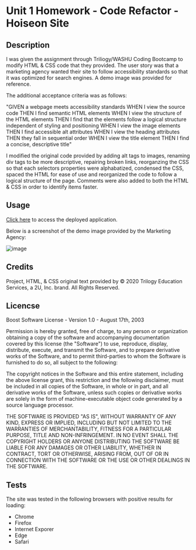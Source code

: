 # Unit 1 Homework - Code Refactor - Hoiseon Site

## Description

I was given the assignment through Triliogy/WASHU Coding Bootcamp to modify HTML & CSS code that they provided.  The user story was that a marketing agency wanted their site to follow accessibility standards so that it was optimized for search engines. A demo image was provided for reference.

The additional acceptance criteria was as follows:

"GIVEN a webpage meets accessibility standards
WHEN I view the source code
THEN I find semantic HTML elements
WHEN I view the structure of the HTML elements
THEN I find that the elements follow a logical structure independent of styling and positioning
WHEN I view the image elements
THEN I find accessible alt attributes
WHEN I view the heading attributes
THEN they fall in sequential order
WHEN I view the title element
THEN I find a concise, descriptive title"

I modified the original code provided by adding alt tags to images, renaming div tags to be more descriptive, repairing broken links, reorganzing the CSS so that each selectors properties were alphabatized, condensed the CSS, spaced the HTML for ease of use and reorganized the code to follow a logical structure of the page.  Comments were also added to both the HTML & CSS in order to identify items faster.

## Usage

[Click here](https://jferguson1903.github.io/Unit1-HW/) to access the deployed application.

Below is a screenshot of the demo image provided by the Marketing Agency:

![image](https://user-images.githubusercontent.com/72481828/98456120-155ced80-213f-11eb-8e89-360122dd1352.png)

## Credits

Project, HTML, & CSS original text provided by © 2020 Trilogy Education Services, a 2U, Inc. brand. All Rights Reserved.

## Licencse

Boost Software License - Version 1.0 - August 17th, 2003

Permission is hereby granted, free of charge, to any person or organization
obtaining a copy of the software and accompanying documentation covered by
this license (the "Software") to use, reproduce, display, distribute,
execute, and transmit the Software, and to prepare derivative works of the
Software, and to permit third-parties to whom the Software is furnished to
do so, all subject to the following:

The copyright notices in the Software and this entire statement, including
the above license grant, this restriction and the following disclaimer,
must be included in all copies of the Software, in whole or in part, and
all derivative works of the Software, unless such copies or derivative
works are solely in the form of machine-executable object code generated by
a source language processor.

THE SOFTWARE IS PROVIDED "AS IS", WITHOUT WARRANTY OF ANY KIND, EXPRESS OR
IMPLIED, INCLUDING BUT NOT LIMITED TO THE WARRANTIES OF MERCHANTABILITY,
FITNESS FOR A PARTICULAR PURPOSE, TITLE AND NON-INFRINGEMENT. IN NO EVENT
SHALL THE COPYRIGHT HOLDERS OR ANYONE DISTRIBUTING THE SOFTWARE BE LIABLE
FOR ANY DAMAGES OR OTHER LIABILITY, WHETHER IN CONTRACT, TORT OR OTHERWISE,
ARISING FROM, OUT OF OR IN CONNECTION WITH THE SOFTWARE OR THE USE OR OTHER
DEALINGS IN THE SOFTWARE.

## Tests

The site was tested in the following browsers with positive results for loading:

* Chrome
* Firefox
* Internet Exporer
* Edge
* Safari
